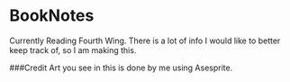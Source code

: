 # BookNotes
Currently Reading Fourth Wing. There is a lot of info I would like to better keep track of, so I am making this.

###Credit
Art you see in this is done by me using Asesprite.